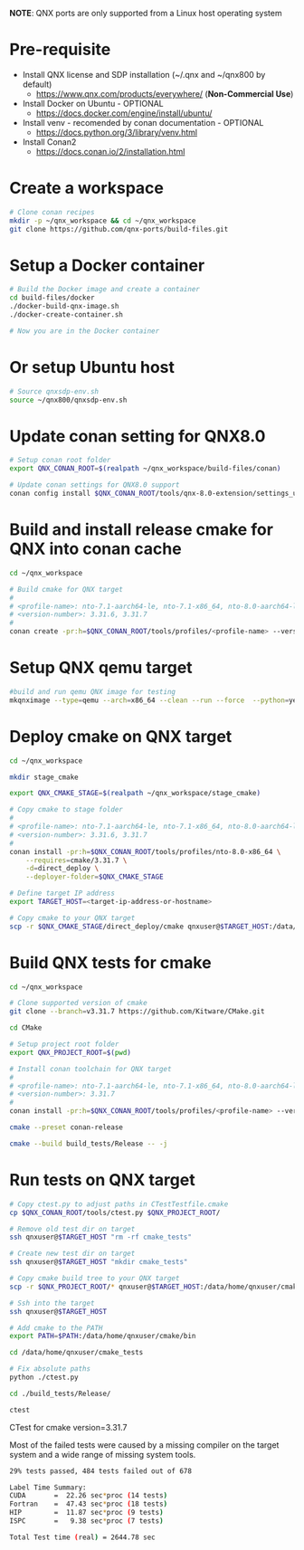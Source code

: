 **NOTE**: QNX ports are only supported from a Linux host operating system


# Pre-requisite

* Install QNX license and SDP installation (~/.qnx and ~/qnx800 by default)
  - https://www.qnx.com/products/everywhere/ (**Non-Commercial Use**)
* Install Docker on Ubuntu - OPTIONAL
  - https://docs.docker.com/engine/install/ubuntu/
* Install venv - recomended by conan documentation - OPTIONAL
  - https://docs.python.org/3/library/venv.html
* Install Conan2
  - https://docs.conan.io/2/installation.html

# Create a workspace

```bash
# Clone conan recipes
mkdir -p ~/qnx_workspace && cd ~/qnx_workspace
git clone https://github.com/qnx-ports/build-files.git
```

# Setup a Docker container
```bash
# Build the Docker image and create a container
cd build-files/docker
./docker-build-qnx-image.sh
./docker-create-container.sh

# Now you are in the Docker container
```

# Or setup Ubuntu host
```bash
# Source qnxsdp-env.sh
source ~/qnx800/qnxsdp-env.sh
```

# Update conan setting for QNX8.0
```bash
# Setup conan root folder
export QNX_CONAN_ROOT=$(realpath ~/qnx_workspace/build-files/conan)

# Update conan settings for QNX8.0 support
conan config install $QNX_CONAN_ROOT/tools/qnx-8.0-extension/settings_user.yml
```

# Build and install release cmake for QNX into conan cache
```bash
cd ~/qnx_workspace

# Build cmake for QNX target
#
# <profile-name>: nto-7.1-aarch64-le, nto-7.1-x86_64, nto-8.0-aarch64-le, nto-8.0-x86_64
# <version-number>: 3.31.6, 3.31.7
#
conan create -pr:h=$QNX_CONAN_ROOT/tools/profiles/<profile-name> --version=<version-number> $QNX_CONAN_ROOT/recipes/cmake/3.x.x
```

# Setup QNX qemu target
```bash
#build and run qemu QNX image for testing
mkqnximage --type=qemu --arch=x86_64 --clean --run --force  --python=yes --ram=6G --data-size=8196 --data-inodes=400000
```

# Deploy cmake on QNX target
```bash
cd ~/qnx_workspace

mkdir stage_cmake

export QNX_CMAKE_STAGE=$(realpath ~/qnx_workspace/stage_cmake)

# Copy cmake to stage folder
#
# <profile-name>: nto-7.1-aarch64-le, nto-7.1-x86_64, nto-8.0-aarch64-le, nto-8.0-x86_64
# <version-number>: 3.31.6, 3.31.7
#
conan install -pr:h=$QNX_CONAN_ROOT/tools/profiles/nto-8.0-x86_64 \
    --requires=cmake/3.31.7 \
    -d=direct_deploy \
    --deployer-folder=$QNX_CMAKE_STAGE

# Define target IP address
export TARGET_HOST=<target-ip-address-or-hostname>

# Copy cmake to your QNX target
scp -r $QNX_CMAKE_STAGE/direct_deploy/cmake qnxuser@$TARGET_HOST:/data/home/qnxuser/
```

# Build QNX tests for cmake

```bash
cd ~/qnx_workspace

# Clone supported version of cmake
git clone --branch=v3.31.7 https://github.com/Kitware/CMake.git

cd CMake

# Setup project root folder
export QNX_PROJECT_ROOT=$(pwd)

# Install conan toolchain for QNX target
#
# <profile-name>: nto-7.1-aarch64-le, nto-7.1-x86_64, nto-8.0-aarch64-le, nto-8.0-x86_64
# <version-number>: 3.31.7
#
conan install -pr:h=$QNX_CONAN_ROOT/tools/profiles/<profile-name> --version=3.31.7 $QNX_CONAN_ROOT/recipes/cmake/tests

cmake --preset conan-release

cmake --build build_tests/Release -- -j
```

# Run tests on QNX target
```bash
# Copy ctest.py to adjust paths in CTestTestfile.cmake
cp $QNX_CONAN_ROOT/tools/ctest.py $QNX_PROJECT_ROOT/

# Remove old test dir on target
ssh qnxuser@$TARGET_HOST "rm -rf cmake_tests"

# Create new test dir on target
ssh qnxuser@$TARGET_HOST "mkdir cmake_tests"

# Copy cmake build tree to your QNX target
scp -r $QNX_PROJECT_ROOT/* qnxuser@$TARGET_HOST:/data/home/qnxuser/cmake_tests/

# Ssh into the target
ssh qnxuser@$TARGET_HOST

# Add cmake to the PATH
export PATH=$PATH:/data/home/qnxuser/cmake/bin

cd /data/home/qnxuser/cmake_tests

# Fix absolute paths
python ./ctest.py

cd ./build_tests/Release/

ctest
```
CTest for cmake version=3.31.7

Most of the failed tests were caused by a missing compiler on the target system and a wide range of missing system tools.

```bash
29% tests passed, 484 tests failed out of 678

Label Time Summary:
CUDA       =  22.26 sec*proc (14 tests)
Fortran    =  47.43 sec*proc (18 tests)
HIP        =  11.87 sec*proc (9 tests)
ISPC       =   9.38 sec*proc (7 tests)

Total Test time (real) = 2644.78 sec
```
